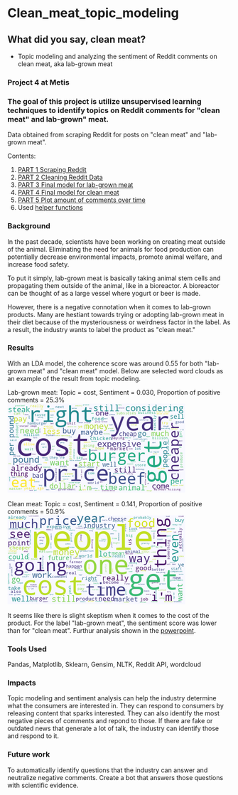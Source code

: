 # Clean_meat_topic_modeling
## What did you say, clean meat? 
- Topic modeling and analyzing the sentiment of Reddit comments on clean meat, aka lab-grown meat
### Project 4 at Metis

### The goal of this project is utilize unsupervised learning techniques to identify topics on Reddit comments for "clean meat" and lab-grown" meat.
Data obtained from scraping Reddit for posts on "clean meat" and "lab-grown meat".

Contents:
1. [PART 1 Scraping Reddit](https://github.com/chennat811/Clean_meat_topic_modeling/blob/main/Project4_PART1_Scrape_Reddit.ipynb)
2. [PART 2 Cleaning Reddit Data](https://github.com/chennat811/Clean_meat_topic_modeling/blob/main/Project4_PART2_Cleaning_Reddit_Data.ipynb)
3. [PART 3 Final model for lab-grown meat](https://github.com/chennat811/Clean_meat_topic_modeling/blob/main/Project4_PART3_FinalModel_LabGrown.ipynb)
4. [PART 4 Final model for clean meat](https://github.com/chennat811/Clean_meat_topic_modeling/blob/main/Project4_PART4_FinalModel_CleanMeat.ipynb)
5. [PART 5 Plot amount of comments over time](https://github.com/chennat811/Clean_meat_topic_modeling/blob/main/Project4_PART5-Amount_comments_over_time.ipynb)
6. Used [helper functions](https://github.com/chennat811/Clean_meat_topic_modeling/blob/main/helper_functions.py)

### Background
In the past decade, scientists have been working on creating meat outside of the animal. Eliminating the need for animals for food production can potentially decrease environmental impacts, promote animal welfare, and increase food safety. 

To put it simply, lab-grown meat is basically taking animal stem cells and propagating them outside of the animal, like in a bioreactor. A bioreactor can be thought of as a large vessel where yogurt or beer is made. 

However, there is a negative connotation when it comes to lab-grown products. Many are hestiant towards trying or adopting lab-grown meat in their diet because of the mysteriousness or weirdness factor in the label. As a result, the industry wants to label the product as "clean meat."

### Results
With an LDA model, the coherence score was around 0.55 for both "lab-grown meat" and "clean meat" model.  Below are selected word clouds as an example of the result from topic modeling.

Lab-grown meat: Topic = cost, Sentiment =  0.030, Proportion of positive comments = 25.3%
![Cost](https://github.com/chennat811/Clean_meat_topic_modeling/blob/main/Final_Wordclouds/wordcloud_9_top1.png)

Clean meat: Topic = cost, Sentiment = 0.141, Proportion of positive comments = 50.9%
![Cost](https://github.com/chennat811/Clean_meat_topic_modeling/blob/main/Final_Wordclouds/wordcloud_clean_top1.png)

It seems like there is slight skeptism when it comes to the cost of the product. For the label "lab-grown meat", the sentiment score was lower than for "clean meat". Furthur analysis shown in the [powerpoint](https://github.com/chennat811/Clean_meat_topic_modeling/blob/main/Project_4.pdf).

### Tools Used
Pandas, Matplotlib, Sklearn, Gensim, NLTK, Reddit API, wordcloud

### Impacts
Topic modeling and sentiment analysis can help the industry determine what the consumers are interested in. They can respond to consumers by releasing content that sparks interested. They can also identify the most negative pieces of comments and repond to those. If there are fake or outdated news that generate a lot of talk, the industry can identify those and respond to it. 

### Future work
To automatically identify questions that the industry can answer and neutralize negative comments. Create a bot that answers those questions with scientific evidence.
